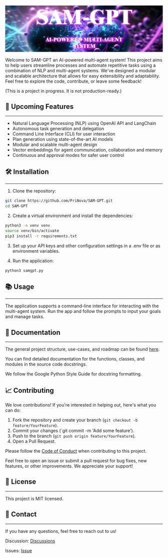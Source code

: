 <p align="center">
<img src="documentation/assets/logo2.png" width="100%" height="50%">
</p>


Welcome to SAM-GPT an AI-powered multi-agent system! This project aims to help users streamline processes and automate repetitive tasks using a combination of NLP and multi-agent systems. We've designed a modular and scalable architecture that allows for easy extensibility and adaptability. Feel free to explore the code, contribute, or leave some feedback!

(This is a project in progress. It is not production-ready.)

<p></p>
<p></p>

## 🌟 Upcoming Features
---
* Natural Language Processing (NLP) using OpenAI API and LangChain
* Autonomous task generation and delegation
* Command Line Interface (CLI) for user interaction
* Plan generation using state-of-the-art AI models
* Modular and scalable multi-agent design
* Vector embeddings for agent communication, collaboration and memory
* Continuous and approval modes for safer user control

## 🛠 Installation
---
1. Clone the repository:

```bash
git clone https://github.com/PriNova/SAM-GPT.git
cd SAM-GPT
```	
2. Create a virtual environment and install the dependencies:

```bash
python3 -m venv venv
source venv/bin/activate
pip3 install -r requirements.txt
```
3. Set up your API keys and other configuration settings in a .env file or as environment variables.

4. Run the application:

```bash
python3 samgpt.py
```

## 📚 Usage
---
The application supports a command-line interface for interacting with the multi-agent system. Run the app and follow the prompts to input your goals and manage tasks.

## 📖 Documentation
---
 The general project structure, use-cases, and roadmap can be found [here](/documentation/index.md).

 You can find detailed documentation for the functions, classes, and modules in the source code docstrings.
 
 We follow the Google Python Style Guide for docstring formatting.

📈 Contributing
---
We love contributions! If you're interested in helping out, here's what you can do:

1. Fork the repository and create your branch (`git checkout -b feature/YourFeature`).
2. Commit your changes (`git commit -m 'Add some feature').
3. Push to the branch (`git push origin feature/YourFeature`).
4. Open a Pull Request.

Please follow the [Code of Conduct](/documentation/CODE_OF_CONDUCT.md) when contributing to this project.

Feel free to open an issue or submit a pull request for bug fixes, new features, or other improvements. We appreciate your support!

## 📜 License
---
This project is MIT licensed.

## 🤝 Contact
---
If you have any questions, feel free to reach out to us!

Discussion: [Discussions](https://github.com/PriNova/SAM-GPT/discussions)

Issues: [Issue](https://github.com/PriNova/SAM-GPT/issues)

